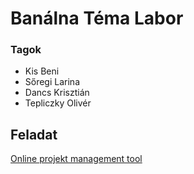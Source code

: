 # Banálna Téma Labor
### Tagok
- Kis Beni
- Sőregi Larina
- Dancs Krisztián
- Tepliczky Olivér

## Feladat
[Online projekt management tool](../Temalabor_otletek_2023.pdf)